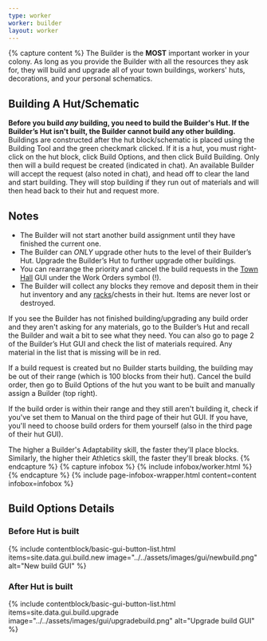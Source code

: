 ```yaml
---
type: worker
worker: builder
layout: worker
---
```

{% capture content %}
The Builder is the **MOST** important worker in your colony. As long as you provide the Builder with all the resources they ask for, they will build and upgrade all of your town buildings, workers' huts, decorations, and your personal schematics.

## Building A Hut/Schematic
**Before you build *any* building, you need to build the Builder's Hut. If the Builder’s Hut isn't built, the Builder cannot build any other building.**
Buildings are constructed after the hut block/schematic is placed using the Building Tool and the green checkmark clicked. If it is a hut, you must right-click on the hut block, click Build Options, and then click Build Building. Only then will a build request be created (indicated in chat). An available Builder will accept the request (also noted in chat), and head off to clear the land and start building. They will stop building if they run out of materials and will then head back to their hut and request more.

## Notes
- The Builder will not start another build assignment until they have finished the current one.
- The Builder can *ONLY* upgrade other huts to the level of their Builder’s Hut. Upgrade the Builder’s Hut to further upgrade other buildings.
- You can rearrange the priority and cancel the build requests in the <a href="../../source/buildings/townhall">Town Hall</a> GUI under the Work Orders symbol (!).
- The Builder will collect any blocks they remove and deposit them in their hut inventory and any <a href="../../source/items/rack">racks</a>/chests in their hut. Items are never lost or destroyed.

If you see the Builder has not finished building/upgrading any build order and they aren't asking for any materials, go to the Builder’s Hut and recall the Builder and wait a bit to see what they need. You can also go to page 2 of the Builder’s Hut GUI and check the list of materials required. Any material in the list that is missing will be in red.

If a build request is created but no Builder starts building, the building may be out of their range (which is 100 blocks from their hut). Cancel the build order, then go to Build Options of the hut you want to be built and manually assign a Builder (top right).

If the build order is within their range and they still aren't building it, check if you've set them to Manual on the third page of their hut GUI. If you have, you'll need to choose build orders for them yourself (also in the third page of their hut GUI).

The higher a Builder's Adaptability skill, the faster they'll place blocks. Similarly, the higher their Athletics skill, the faster they'll break blocks.
{% endcapture %}
{% capture infobox %}
{% include infobox/worker.html %}
{% endcapture %}
{% include page-infobox-wrapper.html content=content infobox=infobox %}

## Build Options Details

### Before Hut is built

{% include contentblock/basic-gui-button-list.html items=site.data.gui.build.new image="../../assets/images/gui/newbuild.png" alt="New build GUI" %}

### After Hut is built

{% include contentblock/basic-gui-button-list.html items=site.data.gui.build.upgrade image="../../assets/images/gui/upgradebuild.png" alt="Upgrade build GUI" %}